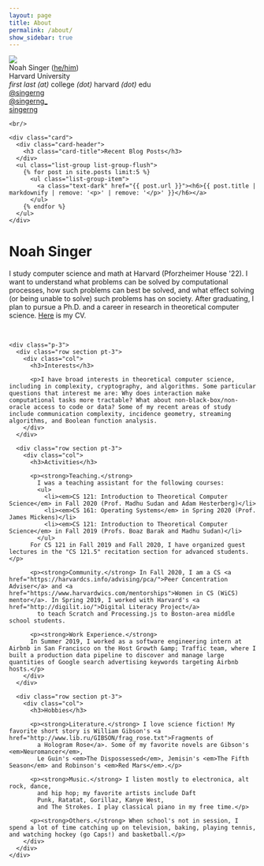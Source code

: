 ```yaml
---
layout: page
title: About
permalink: /about/
show_sidebar: true
---
```



<div class="row">
  <div class="col-md-3 mb-4">
    <div class="card">
      <img class="card-img-top" src="/static/images/noahsinger.jpg"/>
      <div class="card-body">
        <div class="card-text">
          <i class="fas fa-user"></i> Noah Singer (<a href="https://www.mypronouns.org/he-him" target="_blank">he/him</a>)<br/>
          <i class="fas fa-building"></i> Harvard University<br/>
          <i class="fas fa-envelope"></i> <em>first</em> <em>last</em> <em>(at)</em> college <em>(dot)</em> harvard <em>(dot)</em> edu<br/>
          <i class="fab fa-github"></i> <a href="https://github.com/singerng" target="_blank">@singerng</a> <br/>
          <i class="fab fa-twitter"></i> <a href="https://twitter.com/singerng_" target="_blank">@singerng_</a> <br/>
          <i class="fab fa-linkedin"></i> <a href="https://www.linkedin.com/in/singerng/" target="_blank">singerng</a>
        </div>
      </div>
    </div>

    <br/>

    <div class="card">
      <div class="card-header">
        <h3 class="card-title">Recent Blog Posts</h3>
      </div>
      <ul class="list-group list-group-flush">
        {% for post in site.posts limit:5 %}
          <ul class="list-group-item">
            <a class="text-dark" href="{{ post.url }}"><h6>{{ post.title | markdownify | remove: '<p>' | remove: '</p>' }}</h6></a>
          </ul>
        {% endfor %}
      </ul>
    </div>
  </div>

  <div class="col-md-9 mb-4">
    <h1>Noah Singer</h1>
    <p>I study computer science and math at Harvard (Pforzheimer House '22). I want to understand what problems can be solved by computational processes,
      how such problems can best be solved, and what effect solving (or being unable to solve) such problems has on society. After graduating, I plan to pursue a Ph.D. and a career in research in theoretical computer science. <a href="/index/cv.pdf">Here</a> is my CV.</p>
    <br/>

    <div class="p-3">
      <div class="row section pt-3">
        <div class="col">
          <h3>Interests</h3>

          <p>I have broad interests in theoretical computer science, including in complexity, cryptography, and algorithms. Some particular questions that interest me are: Why does interaction make computational tasks more tractable? What about non-black-box/non-oracle access to code or data? Some of my recent areas of study include communication complexity, incidence geometry, streaming algorithms, and Boolean function analysis.
        </div>
      </div>

      <div class="row section pt-3">
        <div class="col">
          <h3>Activities</h3>

          <p><strong>Teaching.</strong>
            I was a teaching assistant for the following courses:
            <ul>
              <li><em>CS 121: Introduction to Theoretical Computer Science</em> in Fall 2020 (Prof. Madhu Sudan and Adam Hesterberg)</li>
              <li><em>CS 161: Operating Systems</em> in Spring 2020 (Prof. James Mickens)</li>
              <li><em>CS 121: Introduction to Theoretical Computer Science</em> in Fall 2019 (Profs. Boaz Barak and Madhu Sudan)</li>
            </ul>
          For CS 121 in Fall 2019 and Fall 2020, I have organized guest lectures in the "CS 121.5" recitation section for advanced students.</p>

          <p><strong>Community.</strong> In Fall 2020, I am a CS <a href="https://harvardcs.info/advising/pca/">Peer Concentration Adviser</a> and <a href="https://www.harvardwics.com/mentorships">Women in CS (WiCS) mentor</a>. In Spring 2019, I worked with Harvard's <a href="http://digilit.io/">Digital Literacy Project</a>
            to teach Scratch and Processing.js to Boston-area middle school students.

          <p><strong>Work Experience.</strong>
          In Summer 2019, I worked as a software engineering intern at Airbnb in San Francisco on the Host Growth &amp; Traffic team, where I built a production data pipeline to discover and manage large quantities of Google search advertising keywords targeting Airbnb hosts.</p>
        </div>
      </div>

      <div class="row section pt-3">
        <div class="col">
          <h3>Hobbies</h3>
          
          <p><strong>Literature.</strong> I love science fiction! My favorite short story is William Gibson's <a href="http://www.lib.ru/GIBSON/frag_rose.txt">Fragments of
            a Hologram Rose</a>. Some of my favorite novels are Gibson's <em>Neuromancer</em>,
            Le Guin's <em>The Dispossessed</em>, Jemisin's <em>The Fifth Season</em> and Robinson's <em>Red Mars</em>.</p>

          <p><strong>Music.</strong> I listen mostly to electronica, alt rock, dance,
            and hip hop; my favorite artists include Daft
            Punk, Ratatat, Gorillaz, Kanye West,
            and The Strokes. I play classical piano in my free time.</p>

          <p><strong>Others.</strong> When school's not in session, I spend a lot of time catching up on television, baking, playing tennis, and watching hockey (go Caps!) and basketball.</p>
        </div>
      </div>
    </div>
  </div>
</div>